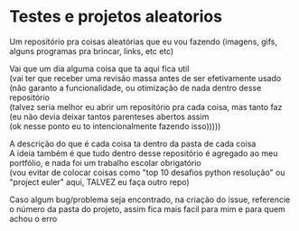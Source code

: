# Testes e projetos aleatorios
Um repositório pra coisas aleatórias que eu vou fazendo (imagens, gifs, alguns programas pra brincar, links, etc etc)

Vai que um dia alguma coisa que ta aqui fica util 
<br>(vai ter que receber uma revisão massa antes de ser efetivamente usado 
<br>(não garanto a funcionalidade, ou otimização de nada dentro desse repositório 
<br>(talvez seria melhor eu abrir um repositório pra cada coisa, mas tanto faz
<br>(eu não devia deixar tantos parenteses abertos assim
<br>(ok nesse ponto eu to intencionalmente fazendo isso)))))

A descrição do que é cada coisa ta dentro da pasta de cada coisa
<br> A ideia também é que tudo dentro desse repositório é agregado ao meu portfólio, e nada foi um trabalho escolar obrigatório
<br>(vou evitar de colocar coisas como "top 10 desafios python resolução" ou "project euler" aqui, TALVEZ eu faça outro repo)

Caso algum bug/problema seja encontrado, na criação do issue, referencie o número da pasta do projeto, assim fica mais facil para mim e para quem achou o erro
